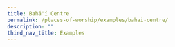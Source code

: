 ```yaml
---
title: Bahá'í Centre
permalink: /places-of-worship/examples/bahai-centre/
description: ""
third_nav_title: Examples
---
```

